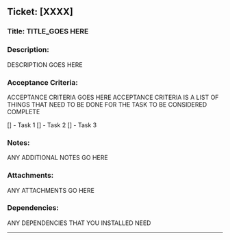 ## Ticket: [XXXX]

### Title: TITLE_GOES HERE

 

### Description:

DESCRIPTION GOES HERE

### Acceptance Criteria:

ACCEPTANCE CRITERIA GOES HERE
ACCEPTANCE CRITERIA IS A LIST OF THINGS THAT NEED TO BE DONE FOR THE TASK TO BE CONSIDERED COMPLETE

[] - Task 1
[] - Task 2
[] - Task 3

### Notes:

ANY ADDITIONAL NOTES GO HERE

### Attachments:

ANY ATTACHMENTS GO HERE

### Dependencies:

ANY DEPENDENCIES THAT YOU INSTALLED NEED

---

